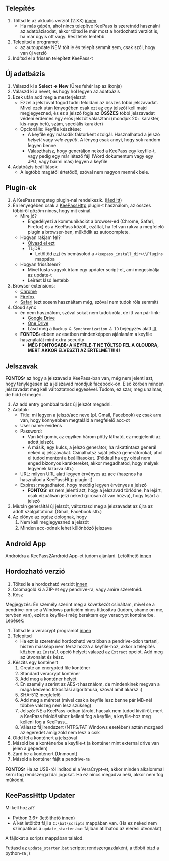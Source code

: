 ## Telepítés

1. Töltsd le az aktuális verziót (2.XX) [innen](http://keepass.info/download.html)
    * Ha más gépén, ahol nincs telepítve KeePass is szeretnéd használni az adatbázisodat,
      akkor töltsd le már most a hordozható verziót is, ha már úgyis ott vagy.
      Részletek lentebb.
1. Telepítsd a programot
    * az autoupdate NEM tölt le és telepít semmit sem, csak szól, hogy van új verzió
3. Indítsd el a frissen telepített KeePass-t

## Új adatbázis
1. Válaszd ki a __Select -> New__ (Üres fehér lap az ikonja)
2. Válaszd ki a nevet, és hogy hol legyen az adatbázis
3. Ezek után add meg a mesterjelszót
    * Ezzel a jelszóval fogod tudni feloldani az összes többi jelszavadat.
      Mivel ezek után lényegében csak ezt az egy jelszót kell majd megjegyezned, és ez a jelszó fogja az __ÖSSZES__ többi jelszavadat védeni
      érdemes egy erős jelszót választani (mondjuk 20+ karakter, kis-nagy betű, szám, speciális karakter)
    * Opcionális: Keyfile készítése:
        * A keyfile egy második faktorként szolgál.
          Hasznalhatod a jelszó *helyett* vagy *vele együtt*.
          A lényeg csak annyi, hogy sok random legyen benne.
        * Választhatsz, hogy generáljon neked a KeePass egy keyfile-t,
          vagy pedig egy már létező fájl (Word dokumentum vagy egy JPG, vagy bármi más) legyen a keyfile 
4. Adatbázis beállítások:
    * A legtöbb magától értetődő, szóval nem nagyon mennék bele.

## Plugin-ek
1. A KeePass rengeteg plugin-nal rendelkezik. ([lásd itt](https://keepass.info/plugins.html))
2. Én lényegében csak a [KeePassHttp](https://keepass.info/plugins.html#keepasshttp) plugin-t használom,
   az összes többiről gőzöm nincs, hogy mit csinál.
    * Mire jó?
        * Engedélyezi a kommunikációt a browser-ed (Chrome, Safari, Firefox) és a KeePass között,
          ezáltal, ha fel van rakva a megfelelő plugin a browser-ben, működik az autocomplete.
    * Hogyan rakjam fel?
        * [Olvasd el ezt](https://github.com/pfn/keepasshttp/#non-windows--manual-windows-installation)
        * TL;DR:
            * Letöltöd [ezt](https://github.com/pfn/keepasshttp/raw/master/KeePassHttp.plgx) és bemásolod a `<keepass_install_dir>\\Plugins` mappába
    * Hogyan frissítsem?
        * Mivel lusta vagyok írtam egy updater script-et, ami megcsinálja az update-t
        * Leírást lásd lentebb
3. Browser extensions:
    * [Chrome](https://chrome.google.com/webstore/detail/chromeipass/ompiailgknfdndiefoaoiligalphfdae=)
    * [Firefox](https://addons.mozilla.org/en-US/firefox/addon/passifox/)
    * [Safari](https://github.com/mmichaa/passafari.safariextension) (ezt sosem használtam még, szóval nem tudok róla semmit)
4. Cloud sync
    * én nem használom, szóval sokat nem tudok róla, de itt van pár link:
        * [Google Drive](https://sourceforge.net/projects/kp-googlesync/)
        * [One Drive](https://github.com/KoenZomers/KeePassOneDriveSync)
        * Lásd még a `Backup & Synchronization & IO` bejegyzés alatt [itt](https://keepass.info/plugins.html)
    * __FONTOS:__ ebben az esetben mindenképpen ajánlanám a keyfile használatát mint extra security
        * __MÉG FONTOSABB: A KEYFILE-T NE TÖLTSD FEL A CLOUDRA, MERT AKKOR ELVESZTI AZ ÉRTELMÉT!!!4!__ 

## Jelszavak
__FONTOS:__ az hogy a jelszavad a KeePass-ban van, még nem jelenti azt, hogy ténylegesen az a jelszavad mondjuk facebook-on.
Első körben minden jelszavadat meg kell változtatnod egyesével.
Tudom, ez szar, meg unalmas, de hidd el megéri.
1. Az add entry gombbal tudsz új jelszót megadni.
2. Adatok:
    * Title: mi legyen a jelszó/acc neve (pl. Gmail, Facebook) ez csak arra van, hogy könnyebben megtaláld a megfelelő acc-ot
    * User name: evidens
    * Password:
        * Van két gomb, az egyiken három pötty látható, ez megjeleníti az adott jelszót.
        * A másik, egy kulcs, a jelszó generátor, ha rákattintasz generál neked új jelszavakat.
          Csinálhatsz saját jelszó generátorokat, ahol el tudod menteni a beállítasokat.
          (Példaul ha egy oldal nem enged bizonyos karaktereket, akkor megadhatod, hogy melyek legyenek kizárva stb.)
    * URL: milyen URL alatt legyen érvényes az acc (hasznos ha használod a KeePassHttp plugin-t)
    * Expires: megadhatod, hogy meddig legyen érvényes a jelszó
        * __FONTOS:__ ez nem jelenti azt, hogy a jelszavad törlődne, ha lejárt, csak vizuálisan jelzi neked (pirosan át van húzva), hogy lejárt a jelszó
3. Miután generáltál új jelszót, változtasd meg a jelszavadat az újra az adott szolgáltatónál (Gmail, Facebook stb.)
4. Az előnye az egész dolognak, hogy
    1. Nem kell megjegyezned a jelszót
    2. Minden acc-odnak lehet különböző jelszava

## Android App
Androidra a KeePass2Android App-et tudom ajánlani.
Letölthető [innen](https://play.google.com/store/apps/details?id=keepass2android.keepass2android&hl=hu)

## Hordozható verzió
1. Töltsd le a hordozható verziót [innen](http://keepass.info/download.html)
2. Csomagold ki a ZIP-et egy pendrive-ra, vagy amire szeretnéd.
3. Kész

Megjegyzés:
Én személy szerint még a következőt csináltam, mivel se a pendrive-om se a Windows partícióm nincs titkosítva
(tudom, shame on me, tervben van), ezért a keyfile-t még beraktam egy veracrypt konténerbe.
Lepések:
1. Töltsd le a veracrypt programot [innen](https://veracrypt.codeplex.com/wikipage?title=Downloads#Title)
2. Telepítsd
    * Ha ezt is szeretnéd hordozható verzióban a pendrive-odon tartani, hiszen másképp nem férsz hozzá a keyfile-hoz,
      akkor a telepítés közben az `Install` opció helyett válaszd az `Extract` opciót. Add meg az útvonalat és kész.
3. Készíts egy konténert
    1. Create an encrypted file konténer
    2. Standard veracrypt konténer
    3. Add meg a konténer helyét
    4. Én személy szerint az AES-t használom, de mindenkinek megvan a maga kedvenc titkosítási algoritmusa, szóval amit akarsz :)
    5. SHA-512 megfelelő
    6. Add meg a méretet (mivel csak a keyfile lesz benne pár MB-nél többre valszeg nem lesz szükség)
    7. Jelszó: NE a KeePass-odban tárold, hacsak nem tudod kívülről, mert a KeePass feloldásához kelleni fog a keyfile, a keyfile-hoz meg kelleni fog a KeePass...
    8. Válassz fájlrendszert (NTFS/FAT Windows esetében) aztán mozgasd az egeredet amíg zöld nem lesz a csík
4. Oldd fel a konténert a jelszóval
5. Másold be a konténerbe a keyfile-t (a konténer mint external drive van jelen a gépeden)
6. Zárd be a konténert (Unmount)
7. Másold a konténer fájlt a pendrive-ra

__FONTOS:__ Ha az USB-ről indítod el a VeraCrypt-et, akkor minden alkalommal kérni fog rendszergazdai jogokat.
Ha ez nincs megadva neki, akkor nem fog működni.

## KeePassHttp Updater
Mi kell hozzá?
* Python 3.6+ (letölthető [innen](https://www.python.org/downloads/))
* A két letöltött fájl a `C:\bat\scripts` mappában van. (Ha ez neked nem szimpatikus a `update_starter.bat` fájlban átírhatod az elérési útvonalat)

A fájlokat a scripts mappában találod.

Futtasd az `update_starter.bat` scriptet rendszergazdaként, a többit bízd a python-ra ;)
